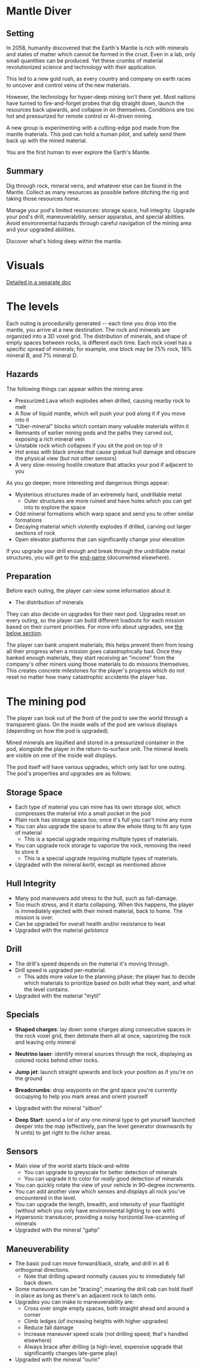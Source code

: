 # Mantle Diver

## Setting

In 2058, humanity discovered that the Earth's Mantle is rich with minerals and states of matter which cannot be formed in the crust. Even in a lab, only small quantities can be produced. Yet these crumbs of material revolutionized science and technology with their application.

This led to a new gold rush, as every country and company on earth races to uncover and control veins of the new materials.

However, the technology for hyper-deep mining isn't there yet. Most nations have turned to fire-and-forget probes that dig straight down, launch the resources back upwards, and collapse in on themselves. Conditions are too hot and pressurized for remote control or AI-driven mining.

A new group is experimenting with a cutting-edge pod made from the mantle materials. This pod can hold a human pilot, and safely send them back up with the mined material.

You are the first human to ever explore the Earth's Mantle.


## Summary

Dig through rock, mineral veins, and whatever else can be found in the Mantle. Collect as many resources as possible before ditching the rig and taking those resources home.

Manage your pod's limited resources: storage space, hull integrity. Upgrade your pod's drill, maneuverability, sensor apparatus, and special abilities. Avoid environmental hazards through careful navigation of the mining area and your upgraded abilities.

Discover what's hiding deep within the mantle.

# Visuals

[Detailed in a separate doc](visuals.md)

# The levels

Each outing is procedurally generated -- each time you drop into the mantle, you arrive at a new destination.
The rock and minerals are organized into a 3D voxel grid.
The distribution of minerals, and shape of empty spaces between rocks, is different each time.
Each rock voxel has a specific spread of minerals;
    for example, one block may be 75% rock, 18% mineral B, and 7% mineral D.

## Hazards

The following things can appear within the mining area:

* Pressurized Lava which explodes when drilled, causing nearby rock to melt
* A flow of liquid mantle, which will push your pod along it if you move into it
* "Uber-mineral" blocks which contain many valuable materials within it
* Remnants of earlier mining pods and the paths they carved out, exposing a rich mineral vein
* Unstable rock which collapses if you sit the pod on top of it
* Hot areas with black smoke that cause gradual hull damage and obscure the physical view (but not other sensors)
* A very slow-moving hostile creature that attacks your pod if adjacent to you

As you go deeper, more interesting and dangerous things appear:

* Mysterious structures made of an extremely hard, undrillable metal
  * Outer structures are more ruined and have holes which you can get into to explore the space
* Odd mineral formations which warp space and send you to other similar formations
* Decaying material which violently explodes if drilled, carving out larger sections of rock
* Open elevator platforms that can significantly change your elevation

If you upgrade your drill enough and break through the undrillable metal structures,
    you will get to the [end-game](end-game.md) (documented elsewhere).

## Preparation

Before each outing, the player can view some information about it:

* The distribution of minerals

They can also decide on upgrades for their next pod.
Upgrades reset on every outing, so the player can build different loadouts for each mission based on their current priorities.
For more info about upgrades, see [the below section](#the-mining-pod).

The player can bank unspent materials;
    this helps prevent them from losing all their progress when a mission goes catastrophically bad.
Once they banked enough materials, they start receiving an "income"
    from the company's other miners using those materials to do missions themselves.
This creates concrete milestones for the player's progress which do not reset
    no matter how many catastrophic accidents the player has.

# The mining pod

The player can look out of the front of the pod to see the world through a transparent glass.
On the inside walls of the pod are various displays (depending on how the pod is upgraded).

Mined minerals are liquified and stored in a pressurized container in the pod, alongside the player in the return-to-surface unit.
The mineral levels are visible on one of the inside wall displays.

The pod itself will have various upgrades, which only last for one outing.
The pod's properties and upgrades are as follows:

## Storage Space

* Each type of material you can mine has its own storage slot, which compresses the material into a small pocket in the pod
* Plain rock has storage space too; once it's full you can't mine any more
* You can also upgrade the space to allow the whole thing to fit any type of material
  * This is a special upgrade requiring multiple types of materials.
* You can upgrade rock storage to vaporize the rock, removing the need to store it
  * This is a special upgrade requiring multiple types of materials.
* Upgraded with the mineral *kertil*, except as mentioned above

## Hull Integrity

* Many pod maneuvers add stress to the hull, such as fall-damage.
* Too much stress, and it starts collapsing. When this happens, the player is immediately ejected with their mined material, back to home. The mission is over.
* Can be upgraded for overall health and/or resistance to heat
* Upgraded with the material *gelstance*

## Drill

* The drill's speed depends on the material it's moving through.
* Drill speed is upgraded per-material.
  * This adds more value to the planning phase; the player has to decide which materials to prioritize based on both what they want, and what the level contains.
* Upgraded with the material "mytil"

## Specials

* **Shaped charges**: lay down some charges along consecutive spaces in the rock voxel grid, then detonate them all at once, vaporizing the rock and leaving only mineral
* **Neutrino laser**: identify mineral sources through the rock, displaying as colored rocks behind other rocks.
* **Jump jet**: launch straight upwards and lock your position as if you're on the ground
* **Breadcrumbs**: drop waypoints on the grid space you're currently occupying to help you mark areas and orient yourself
* Upgraded with the mineral "silbon"

* **Deep Start**: spend a *lot* of any one mineral type to get yourself launched deeper into the map (effectively, pan the level generator downwards by N units) to get right to the richer areas.

## Sensors

* Main view of the world starts black-and-white
  * You can upgrade to greyscale for better detection of minerals
  * You can upgrade it to color for *really* good detection of minerals
* You can quickly rotate the view of your vehicle in 90-degree increments.
* You can add another view which senses and displays all rock you've encountered in the level.
* You can upgrade the length, breadth, and intensity of your flashlight (without which you only have environmental lighting to see with)
* Hypersonic transducer, providing a noisy horizontal live-scanning of minerals
* Upgraded with the mineral "gahp"

## Maneuverability

* The basic pod can move forward/back, strafe, and drill in all 6 orthogonal directions.
  * Note that drilling upward normally causes you to immediately fall back down.
* Some maneuvers can be "bracing", meaning the drill cab can hold itself in place as long as there's an adjacent rock to latch onto.
* Upgrades you can make to maneuverability are:
  * Cross over single empty spaces, both straight ahead and around a corner
  * Climb ledges (of increasing heights with higher upgrades)
  * Reduce fall damage
  * Increase maneuver speed scale (not drilling speed; that's handled elsewhere)
  * Always brace after drilling (a high-level, expensive upgrade that significantly changes late-game play)
* Upgraded with the mineral "ourin"
